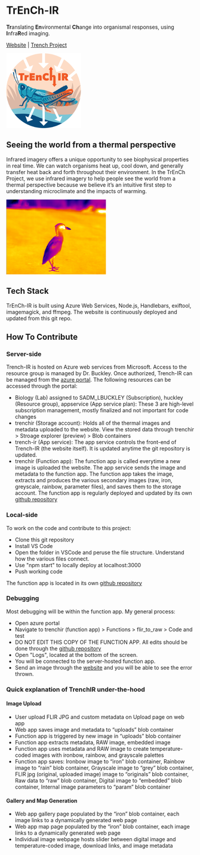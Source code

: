 # TrEnCh-IR
**Tr**anslating **En**vironmental **Ch**ange into organismal responses, using **I**nfra**R**ed imaging.

[Website](https://trench-ir.trenchproject.com/) | [Trench Project](https://www.trenchproject.com/)

<img src="/public/images/logo.png" width="200px" height="200px">

## Seeing the world from a thermal perspective
Infrared imagery offers a unique opportunity to see biophysical properties in real time. We can watch organisms heat up, cool down, and generally transfer heat back and forth throughout their environment. In the TrEnCh Project, we use infrared imagery to help people see the world from a thermal perspective because we believe it’s an intuitive first step to understanding microclimate and the impacts of warming.

<img src="/public/images/gallery_2.jpg" height="200px">

## Tech Stack
TrEnCh-IR is built using Azure Web Services, Node.js, Handlebars, exiftool, imagemagick, and ffmpeg. The website is continuously deployed and updated from this git repo. 

## How To Contribute

### Server-side
Trench-IR is hosted on Azure web services from Microsoft. Access to the resource group is managed by Dr. Buckley. Once authorized, Trench-IR can be managed from the [azure portal](https://portal.azure.com/#home). The following resources can be accessed through the portal:
- Biology (Lab) assigned to SADM_LBUCKLEY (Subscription), huckley (Resource group), appservice (App service plan): These 3 are high-level subscription management, mostly finalized and not important for code changes
- trenchir (Storage account): Holds all of the thermal images and metadata uploaded to the website. View the stored data through trenchir > Stroage explorer (preview) > Blob containers
- trench-ir (App service): The app service controls the front-end of Trench-IR (the website itself). It is updated anytime the git repository is updated.
- trenchir (Function app): The function app is called everytime a new image is uploaded the website. The app service sends the image and metadata to the function app. The function app takes the image, extracts and produces the various secondary images (raw, iron, greyscale, rainbow, parameter files), and saves them to the storage account. The function app is regularly deployed and updated by its own [github repository](https://github.com/trenchproject/trenchir-functions) 

### Local-side
To work on the code and contribute to this project:
- Clone this git repository
- Install VS Code
- Open the folder in VSCode and peruse the file structure. Understand how the various files connect. 
- Use "npm start" to locally deploy at localhost:3000
- Push working code

The function app is located in its own [github repository](https://github.com/trenchproject/trenchir-functions) 

### Debugging
Most debugging will be within the function app. My general process:
- Open azure portal
- Navigate to trenchir (function app) > Functions > flir_to_raw > Code and test
- DO NOT EDIT THIS COPY OF THE FUNCTION APP. All edits should be done through the [github repository](https://github.com/trenchproject/trenchir-functions) 
- Open "Logs", located at the bottom of the screen.
- You will be connected to the server-hosted function app.
- Send an image through the [website](https://trench-ir.trenchproject.com/) and you will be able to see the error thrown.

### Quick explanation of TrenchIR under-the-hood
#### Image Upload
- User upload FLIR JPG and custom metadata on Upload page on web app
- Web app saves image and metadata to “uploads” blob container
- Function app is triggered by new image in “uploads” blob container
- Function app extracts metadata, RAW image, embedded image
- Function app uses metadata and RAW image to create temperature-coded images with ironbow, rainbow, and grayscale palettes
- Function app saves: Ironbow image to “iron” blob container, Rainbow image to “rain” blob container, Grayscale image to “grey” blob container, FLIR jpg (original, uploaded image) image to “originals” blob container, Raw data to “raw” blob container, Digital image to “embedded” blob container, Internal image parameters to “param” blob container

#### Gallery and Map Generation
- Web app gallery page populated by the “iron” blob container, each image links to a dynamically generated web page
- Web app map page populated by the “iron” blob container, each image links to a dynamically generated web page
- Individual image webpage hosts slider between digital image and temperature-coded image, download links, and image metadata
